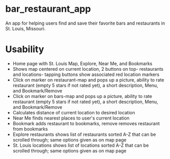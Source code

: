 # bar_restaurant_app
An app for helping users find and save their favorite bars and restaurants in St. Louis, Missouri. 

# Usability 
* Home page with St. Louis Map, Explore, Near Me, and Bookmarks
* Shows map centered on current location, 2 buttons on top- restaurants and locations- tapping buttons show associated red location markers
* Click on marker on restaurant-map and pops up a picture, ability to rate restaurant (empty 5 stars if not rated yet), a short description, Menu, and Bookmark/Remove
* Click on marker on bars-map and pops up a picture, ability to rate restaurant (empty 5 stars if not rated yet), a short description, Menu, and Bookmark/Remove
* Calculates distance of current location to desired location
* Near Me finds nearest places to user's current location
* Bookmark adds restaurant to bookmarks, remove removes restaurant from bookmarks
* Explore restaurants shows list of restaurants sorted A-Z that can be scrolled through; same options given as on map page
* St. Louis locations shows list of locations sorted A-Z that can be scrolled through; same options given as on map page
